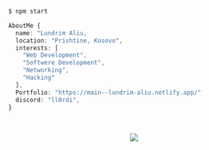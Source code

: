 
<p align="center">
  <img src="https://komarev.com/ghpvc/?username=Lundrim23" alt="" />
</p>

```php
$ npm start
```


```ts
AboutMe {
  name: "Lundrim Aliu,
  location: "Prishtine, Kosovo",
  interests: [
    "Web Development",
    "Softwere Development",
    "Networking",
    "Hacking"
  ],
  Portfolio: "https://main--lundrim-aliu.netlify.app/"
  discord: "ll0rdi",
}
```

<br />

<p align="center">
  <a href="https://main--lundrim-aliu.netlify.app/">
    <img src="https://skillicons.dev/icons?i=git,github,cs,dotnet,js,react,redux,nextjs,tailwind,materialui,sass,nodejs,mongodb,&coding=cute" />
  </a>
</p>

<p align="center" height="300">
  <img src="https://spotify-github-profile.vercel.app/api/view.svg?uid=eq9nz5nac5jmxkvlr6oyqi5dw&redirect=true][https://spotify-github-profile.vercel.app/api/view.svg?uid=eq9nz5nac5jmxkvlr6oyqi5dw&cover_image=true&theme=default&show_offline=true&background_color=121212&interchange=true" alt="" />
</p>

